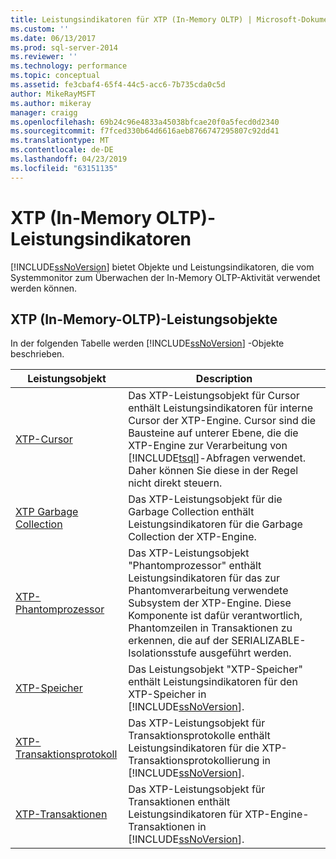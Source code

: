 ```yaml
---
title: Leistungsindikatoren für XTP (In-Memory OLTP) | Microsoft-Dokumentation
ms.custom: ''
ms.date: 06/13/2017
ms.prod: sql-server-2014
ms.reviewer: ''
ms.technology: performance
ms.topic: conceptual
ms.assetid: fe3cbaf4-65f4-44c5-acc6-7b735cda0c5d
author: MikeRayMSFT
ms.author: mikeray
manager: craigg
ms.openlocfilehash: 69b24c96e4833a45038bfcae20f0a5fecd0d2340
ms.sourcegitcommit: f7fced330b64d6616aeb8766747295807c92dd41
ms.translationtype: MT
ms.contentlocale: de-DE
ms.lasthandoff: 04/23/2019
ms.locfileid: "63151135"
---
```

# <a name="xtp-in-memory-oltp-performance-counters"></a>XTP (In-Memory OLTP)-Leistungsindikatoren
  [!INCLUDE[ssNoVersion](../../includes/ssnoversion-md.md)] bietet Objekte und Leistungsindikatoren, die vom Systemmonitor zum Überwachen der In-Memory OLTP-Aktivität verwendet werden können.  
  
##  <a name="SQLServerPOs"></a> XTP (In-Memory-OLTP)-Leistungsobjekte  
 In der folgenden Tabelle werden [!INCLUDE[ssNoVersion](../../includes/ssnoversion-md.md)] -Objekte beschrieben.  
  
|Leistungsobjekt|Description|  
|------------------------|-----------------|  
|[XTP-Cursor](../cursors.md)|Das XTP-Leistungsobjekt für Cursor enthält Leistungsindikatoren für interne Cursor der XTP-Engine. Cursor sind die Bausteine auf unterer Ebene, die die XTP-Engine zur Verarbeitung von [!INCLUDE[tsql](../../includes/tsql-md.md)]-Abfragen verwendet. Daher können Sie diese in der Regel nicht direkt steuern.|  
|[XTP Garbage Collection](sql-server-xtp-garbage-collection.md)|Das XTP-Leistungsobjekt für die Garbage Collection enthält Leistungsindikatoren für die Garbage Collection der XTP-Engine.|  
|[XTP-Phantomprozessor](sql-server-xtp-phantom-processor.md)|Das XTP-Leistungsobjekt "Phantomprozessor" enthält Leistungsindikatoren für das zur Phantomverarbeitung verwendete Subsystem der XTP-Engine. Diese Komponente ist dafür verantwortlich, Phantomzeilen in Transaktionen zu erkennen, die auf der SERIALIZABLE-Isolationsstufe ausgeführt werden.|  
|[XTP-Speicher](sql-server-xtp-storage.md)|Das Leistungsobjekt "XTP-Speicher" enthält Leistungsindikatoren für den XTP-Speicher in [!INCLUDE[ssNoVersion](../../includes/ssnoversion-md.md)].|  
|[XTP-Transaktionsprotokoll](sql-server-xtp-transaction-log.md)|Das XTP-Leistungsobjekt für Transaktionsprotokolle enthält Leistungsindikatoren für die XTP-Transaktionsprotokollierung in [!INCLUDE[ssNoVersion](../../includes/ssnoversion-md.md)].|  
|[XTP-Transaktionen](sql-server-xtp-transactions.md)|Das XTP-Leistungsobjekt für Transaktionen enthält Leistungsindikatoren für XTP-Engine-Transaktionen in [!INCLUDE[ssNoVersion](../../includes/ssnoversion-md.md)].|  
  
  

